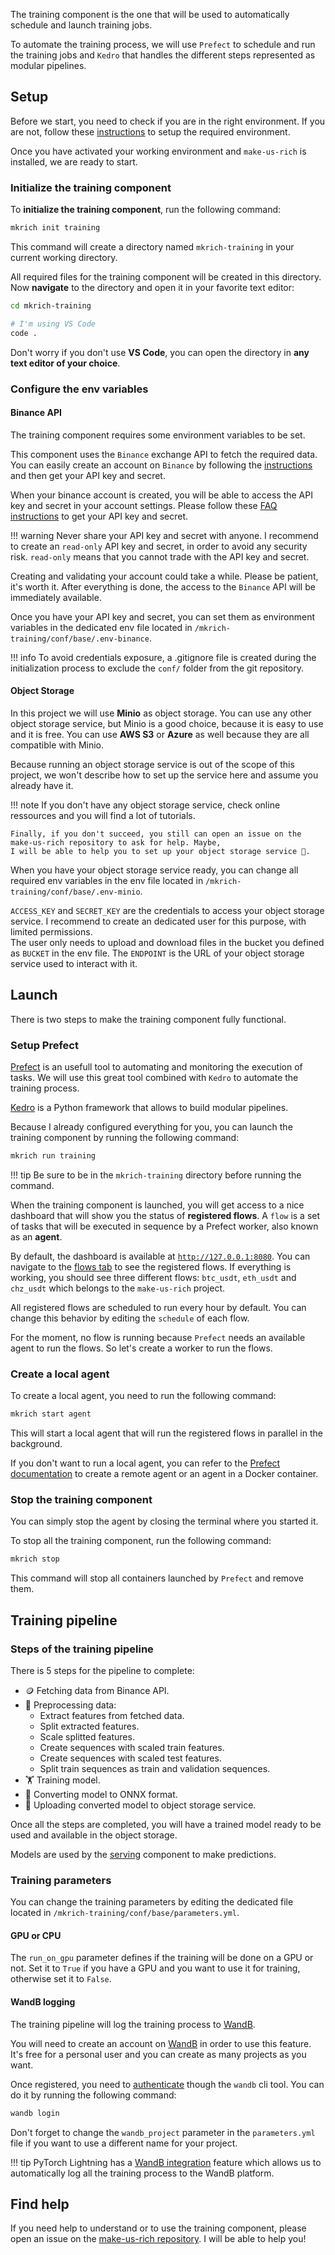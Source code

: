 The training component is the one that will be used to automatically schedule and launch training jobs.

To automate the training process, we will use `Prefect` to schedule and run the training jobs and `Kedro` that handles 
the different steps represented as modular pipelines.

## Setup

Before we start, you need to check if you are in the right environment. If you are not, follow these 
[instructions](../#installation) to setup the required environment.

Once you have activated your working environment and `make-us-rich` is installed, we are ready to start.


### Initialize the training component

To **initialize the training component**, run the following command:

```bash
mkrich init training
```

This command will create a directory named `mkrich-training` in your current working directory.

All required files for the training component will be created in this directory.   
Now **navigate** to the directory and open it in your favorite text editor:

```bash
cd mkrich-training

# I'm using VS Code
code .
```

Don't worry if you don't use **VS Code**, you can open the directory in **any text editor of your choice**.


### Configure the env variables

#### Binance API

The training component requires some environment variables to be set. 

This component uses the `Binance` exchange API to fetch the required data. You can easily create an account on `Binance`
by following the [instructions](https://www.binance.com/en/register) and then get your API key and secret.

When your binance account is created, you will be able to access the API key and secret in your account settings. Please
follow these [FAQ instructions](https://www.binance.com/en/support/faq/360002502072) to get your API key and secret.

!!! warning
    Never share your API key and secret with anyone. I recommend to create an `read-only` API key and secret, in order
    to avoid any security risk. `read-only` means that you cannot trade with the API key and secret.

Creating and validating your account could take a while. Please be patient, it's worth it. After everything is done,
the access to the `Binance` API will be immediately available.

Once you have your API key and secret, you can set them as environment variables in the dedicated env file located
in `/mkrich-training/conf/base/.env-binance`.

!!! info
    To avoid credentials exposure, a .gitignore file is created during the initialization process to exclude  the `conf/`
    folder from the git repository.

#### Object Storage

In this project we will use **Minio** as object storage. You can use any other object storage service, but Minio is a
good choice, because it is easy to use and it is free. You can use **AWS S3** or **Azure** as well because they are
all compatible with Minio.

Because running an object storage service is out of the scope of this project, we won't describe how to set up the
service here and assume you already have it.

!!! note
    If you don't have any object storage service, check online ressources and you will find a lot of tutorials.

    Finally, if you don't succeed, you still can open an issue on the make-us-rich repository to ask for help. Maybe,
    I will be able to help you to set up your object storage service 🤗.

When you have your object storage service ready, you can change all required env variables in the env file located
in `/mkrich-training/conf/base/.env-minio`.

`ACCESS_KEY` and `SECRET_KEY` are the credentials to access your object storage service. I recommend to create an 
dedicated user for this purpose, with limited permissions.     
The user only needs to upload and download files in the bucket you defined as `BUCKET` in the env file. The `ENDPOINT` 
is the URL of your object storage service used to interact with it.


## Launch

There is two steps to make the training component fully functional.

### Setup Prefect

[Prefect](https://www.prefect.io/) is an usefull tool to automating and monitoring the execution of tasks. 
We will use this great tool combined with `Kedro` to automate the training process. 

[Kedro](https://kedro.readthedocs.io/en/stable/) is a Python framework that allows to build modular pipelines.

Because I already configured everything for you, you can launch the training component by running the following command:

```bash
mkrich run training
```

!!! tip
    Be sure to be in the `mkrich-training` directory before running the command.

When the training component is launched, you will get access to a nice dashboard that will show you the status of 
**registered flows**. A `flow` is a set of tasks that will be executed in sequence by a Prefect worker, also known as 
an **agent**.

By default, the dashboard is available at [`http://127.0.0.1:8080`](http://127.0.0.1:8080/default). You can navigate to
the [flows tab](http://127.0.0.1:8080/default?flows) to see the registered flows. If everything is working, you should
see three different flows: `btc_usdt`, `eth_usdt` and `chz_usdt` which belongs to the `make-us-rich` project.

All registered flows are scheduled to run every hour by default. You can change this behavior by editing the `schedule`
of each flow. 

For the moment, no flow is running because `Prefect` needs an available agent to run the flows. So let's create a 
worker to run the flows.

### Create a local agent

To create a local agent, you need to run the following command:

```bash
mkrich start agent
```

This will start a local agent that will run the registered flows in parallel in the background.

If you don't want to run a local agent, you can refer to the [Prefect documentation](https://www.prefect.io/docs/agent/start)
to create a remote agent or an agent in a Docker container.

### Stop the training component

You can simply stop the agent by closing the terminal where you started it.

To stop all the training component, run the following command:

```bash
mkrich stop
```

This command will stop all containers launched by `Prefect` and remove them.


## Training pipeline

### Steps of the training pipeline

There is 5 steps for the pipeline to complete:

- 🪙 Fetching data from Binance API.
- 🔨 Preprocessing data:
    - Extract features from fetched data.
    - Split extracted features.
    - Scale splitted features.
    - Create sequences with scaled train features.
    - Create sequences with scaled test features.
    - Split train sequences as train and validation sequences.
- 🏋️ Training model.
- 🔄 Converting model to ONNX format.
- 📁 Uploading converted model to object storage service.

Once all the steps are completed, you will have a trained model ready to be used and available in the object storage.

Models are used by the [serving](../serving) component to make predictions.

### Training parameters

You can change the training parameters by editing the dedicated file located in `/mkrich-training/conf/base/parameters.yml`.

#### GPU or CPU

The `run_on_gpu` parameter defines if the training will be done on a GPU or not. Set it to `True` if you have a GPU and 
you want to use it for training, otherwise set it to `False`.

#### WandB logging

The training pipeline will log the training process to [WandB](https://wandb.ai/site).

You will need to create an account on [WandB](https://wandb.com/login) in order to use this feature. It's free for a 
personal user and you can create as many projects as you want.

Once registered, you need to [authenticate](https://docs.wandb.ai/quickstart#1.-set-up-wandb) though the `wandb` cli tool. 
You can do it by running the following command:

```bash
wandb login
```

Don't forget to change the `wandb_project` parameter in the `parameters.yml` file if you want to use a different name
for your project.

!!! tip
    PyTorch Lightning has a [WandB integration](https://pytorch-lightning.readthedocs.io/en/latest/common/loggers.html#weights-and-biases) 
    feature which allows us to automatically log all the training process to the WandB platform.


## Find help

If you need help to understand or to use the training component, please open an issue on the 
[make-us-rich repository](https://github.com/ChainYo/make-us-rich/issues). I will be able to help you!
